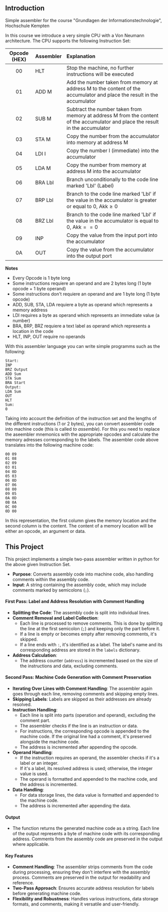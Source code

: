 ## Introduction
Simple assembler for the course "Grundlagen der Informationstechnologie", Hochschule Kempten

In this course we introduce a very simple CPU with a Von Neumann architecture.
The CPU supports the following Instruction Set:

| Opcode (HEX)      | Assembler | Explanation |
| :----------------: | :------ | :---- |
| 00  | HLT   | Stop the machine, no further instructions will be executed |
| 01  | ADD M   | Add the number taken from memory at address M to the content of the accumulator and place the result in the accumulator |
| 02  | SUB M   | Subtract the number taken from memory at address M from the content of the accumulator and place the result in the accumulator |
| 03  | STA M   | Copy the number from the accumulator into memory at address M |
| 04  | LDI I   | Copy the number I (immediate) into the accumulator |
| 05  | LDA M   | Copy the number from memory at address M into the accumulator |
| 06  | BRA Lbl   | Branch unconditionally to the code line marked 'Lbl' (Label) |
| 07  | BRP Lbl   | Branch to the code line marked 'Lbl' if the value in the accumulator is greater or equal to 0, $\text{Akk} \geq 0$ |
| 08  | BRZ Lbl   | Branch to the code line marked 'Lbl' if the value in the accumulator is equal to 0, $\text{Akk} == 0$  |
| 09  | INP   | Copy the value from the input port into the accumulator |
| 0A  | OUT   | Copy the value from the accumulator into the output port |

**Notes**
+ Every Opcode is 1 byte long
+ Some instructions requiere an operand and are 2 bytes long (1 byte opcode + 1 byte operand)
+ Some instructions don't requiere an operand and are 1 byte long (1 byte opcode)
+ ADD, SUB, STA, LDA requiere a byte as operand which represents a memory address
+ LDI requires a byte as operand which represents an immediate value (a number)
+ BRA, BRP, BRZ requiere a text label as operand which represents a location in the code
+ HLT, INP, OUT require no operands 

With this assembler language you can write simple programms such as the following:

```
Start:
INP
BRZ Output
ADD Sum
STA Sum
BRA Start
Output:
LDA Sum
OUT
HLT
Sum:
0
```

Taking into account the definition of the instruction set and the lengths of the different instructions (1 or 2 bytes), you can convert assembler code into machine code (this is called *to assemble*). For this you need to replace the aseembler mnemonics with the appropriate opcodes and calculate the memory adresses corresponding to the labels. The assembler code above translates into the following machine code:
```
00 09
01 08
02 09
03 01
04 0D
05 03
06 0D
07 06
08 00
09 05
0A 0D
0B 0A
0C 00
0D 00
```
In this representation, the first column gives the memory location and the second column is the content. The content of a memory location will be either an opcode, an argument or data.

## This Project
This project implements a simple two-pass assembler written in python for the above given Instruction Set.

- **Purpose**: Converts assembly code into machine code, also handling comments within the assembly code.
- **Input**: A string containing the assembly code, which may include comments marked by semicolons (`;`).

#### First Pass: Label and Address Resolution with Comment Handling
- **Splitting the Code**: The assembly code is split into individual lines.
- **Comment Removal and Label Collection**:
  - Each line is processed to remove comments. This is done by splitting the line at the first semicolon (`;`) and keeping only the part before it.
  - If a line is empty or becomes empty after removing comments, it's skipped.
  - If a line ends with `:`, it's identified as a label. The label's name and its corresponding address are stored in the `labels` dictionary.
- **Address Calculation**:
  - The address counter (`address`) is incremented based on the size of the instructions and data, excluding comments.

#### Second Pass: Machine Code Generation with Comment Preservation
- **Iterating Over Lines with Comment Handling**: The assembler again goes through each line, removing comments and skipping empty lines.
- **Skipping Labels**: Labels are skipped as their addresses are already resolved.
- **Instruction Handling**:
  - Each line is split into parts (operation and operand), excluding the comment part.
  - The assembler checks if the line is an instruction or data.
  - For instructions, the corresponding opcode is appended to the machine code. If the original line had a comment, it's preserved alongside the machine code.
  - The address is incremented after appending the opcode.
- **Operand Handling**:
  - If the instruction requires an operand, the assembler checks if it's a label or an integer.
  - If it's a label, its resolved address is used; otherwise, the integer value is used.
  - The operand is formatted and appended to the machine code, and the address is incremented.
- **Data Handling**:
  - For data storage lines, the data value is formatted and appended to the machine code.
  - The address is incremented after appending the data.

#### Output
- The function returns the generated machine code as a string. Each line of the output represents a byte of machine code with its corresponding address. Comments from the assembly code are preserved in the output where applicable.

#### Key Features
- **Comment Handling**: The assembler strips comments from the code during processing, ensuring they don't interfere with the assembly process. Comments are preserved in the output for readability and reference.
- **Two-Pass Approach**: Ensures accurate address resolution for labels before generating machine code.
- **Flexibility and Robustness**: Handles various instructions, data storage formats, and comments, making it versatile and user-friendly.
